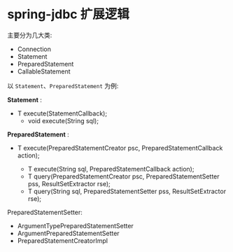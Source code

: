 # spring-jdbc 扩展逻辑

主要分为几大类:
* Connection
* Statement
* PreparedStatement
* CallableStatement

以 `Statement`、`PreparedStatement` 为例:

**Statement** :
* T execute(StatementCallback);
  * void execute(String sql);

**PreparedStatement** :
* T execute(PreparedStatementCreator psc, PreparedStatementCallback<T> action);
  * T execute(String sql, PreparedStatementCallback<T> action);
  * T query(PreparedStatementCreator psc, PreparedStatementSetter pss, ResultSetExtractor rse);
  * T query(String sql, PreparedStatementSetter pss, ResultSetExtractor rse);
  
  
PreparedStatementSetter:
* ArgumentTypePreparedStatementSetter
* ArgumentPreparedStatementSetter
* PreparedStatementCreatorImpl